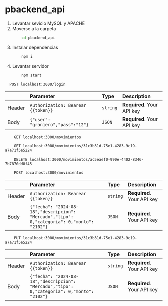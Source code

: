# pbackend_api

1) Levantar sevicio MySQL y APACHE
2) Moverse a la carpeta
    ```bash 
        cd pbackend_api 
    ```
3) Instalar dependencias
    ```bash
        npm i
    ```
4) Levantar servidor
    ```bash
        npm start
    ```


```http
  POST localhost:3000/login
```

|  | Parameter | Type     | Description                |
|:-------- | :-------- | :------- | :------------------------- |
| Header |  `Authorization: Bearear {{token}}` | `string` | **Required**. Your API key |
| Body | `{"user": "granjero","pass":"12"}` | `JSON` | **Required**. Your API key |

```http
    GET localhost:3000/movimientos
```

```http
    GET localhost:3000/movimientos/31c3b31d-75e1-4283-9c19-a7a71f5e5224
```

```http
    DELETE localhost:3000/movimientos/ac5eaef0-990e-4402-8346-7b7870dd8f45
```

```http
    POST localhost:3000/movimientos
```
|  | Parameter | Type     | Description                |
|:-------- | :-------- | :------- | :------------------------- |
| Header |  `Authorization: Bearear {{token}}` | `string` | **Required**. Your API key |
| Body | `{"fecha": "2024-08-18","descripcion": "Mercado","tipo": 0,"categoria": 0,"monto": "2102"}` | `JSON` | **Required**. Your API key |
 
```http
    PUT localhost:3000/movimientos/31c3b31d-75e1-4283-9c19-a7a71f5e5224
```
|  | Parameter | Type     | Description                |
|:-------- | :-------- | :------- | :------------------------- |
| Header |  `Authorization: Bearear {{token}}` | `string` | **Required**. Your API key |
| Body | `{"fecha": "2024-08-18","descripcion": "Mercado","tipo": 0,"categoria": 0,"monto": "2102"}` | `JSON` | **Required**. Your API key |
